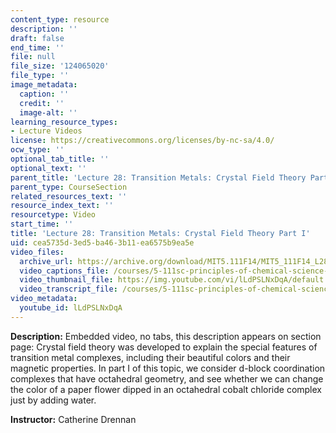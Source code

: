 ```yaml
---
content_type: resource
description: ''
draft: false
end_time: ''
file: null
file_size: '124065020'
file_type: ''
image_metadata:
  caption: ''
  credit: ''
  image-alt: ''
learning_resource_types:
- Lecture Videos
license: https://creativecommons.org/licenses/by-nc-sa/4.0/
ocw_type: ''
optional_tab_title: ''
optional_text: ''
parent_title: 'Lecture 28: Transition Metals: Crystal Field Theory Part I'
parent_type: CourseSection
related_resources_text: ''
resource_index_text: ''
resourcetype: Video
start_time: ''
title: 'Lecture 28: Transition Metals: Crystal Field Theory Part I'
uid: cea5735d-3ed5-ba46-3b11-ea6575b9ea5e
video_files:
  archive_url: https://archive.org/download/MIT5.111F14/MIT5_111F14_L28_300k.mp4
  video_captions_file: /courses/5-111sc-principles-of-chemical-science-fall-2014/f38a763c2393504fa3c1a27202a79ea8_lLdPSLNxDqA.vtt
  video_thumbnail_file: https://img.youtube.com/vi/lLdPSLNxDqA/default.jpg
  video_transcript_file: /courses/5-111sc-principles-of-chemical-science-fall-2014/b55051934db9fd9eb9a88e009cdca165_lLdPSLNxDqA.pdf
video_metadata:
  youtube_id: lLdPSLNxDqA
---
```

**Description:** Embedded video, no tabs, this description appears on section page: Crystal field theory was developed to explain the special features of transition metal complexes, including their beautiful colors and their magnetic properties. In part I of this topic, we consider d-block coordination complexes that have octahedral geometry, and see whether we can change the color of a paper flower dipped in an octahedral cobalt chloride complex just by adding water.

**Instructor:** Catherine Drennan